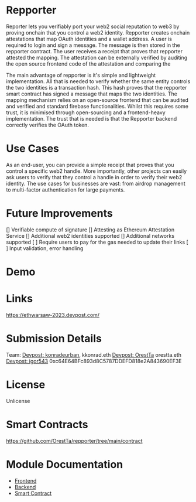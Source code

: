# Repporter

Reporter lets you verifiably port your web2 social reputation to web3 by proving onchain that you control a web2 identity. Repporter creates onchain attestations that map OAuth identities and a wallet address. A user is required to login and sign a message. The message is then stored in the repporter contract. The user receives a receipt that proves that repporter attested the mapping. The attestation can be externally verified by auditing the open source frontend code of the attestation and comparing the  

The main advantage of repporter is it's simple and lightweight implementation. All that is needed to verify whether the same entity controls the two identities is a transaction hash. This hash proves that the repporter smart contract has signed a message that maps the two identities. The mapping mechanism relies on an open-source frontend that can be audited and verified and standard firebase functionalities. Whilst this requires some trust, it is minimised through open-sourcing and a frontend-heavy implementation. The trust that is needed is that the Repporter backend correctly verifies the OAuth token. 

# Use Cases

As an end-user, you can provide a simple receipt that proves that you control a specific web2 handle. More importantly, other projects can easily ask users to verify that they control a handle in order to verify their web2 identity. The use cases for businesses are vast: from airdrop management to multi-factor authentication for large payments.

# Future Improvements

[] Verifiable compute of signature
[] Attesting as Ethereum Attestation Service
[] Additional web2 identities supported
[] Additional networks supported
[ ] Require users to pay for the gas needed to update their links
[ ] Input validation, error handling


# Demo

# Links
https://ethwarsaw-2023.devpost.com/

# Submission Details

Team: 
[Devpost: konradeurban](https://devpost.com/konradeurban), kkonrad.eth
[Devpost: OrestTa](https://devpost.com/OrestTa) orestta.eth
[Devpost: igor543](https://devpost.com/igor543) 0xc64E64BFc893d8C5787DDEFD818e2A843690EF3E

# License

Unlicense

# Smart Contracts

https://github.com/OrestTa/repporter/tree/main/contract

# Module Documentation

- [Frontend](/frontend)
- [Backend](/backend)
- [Smart Contract](/contract)
